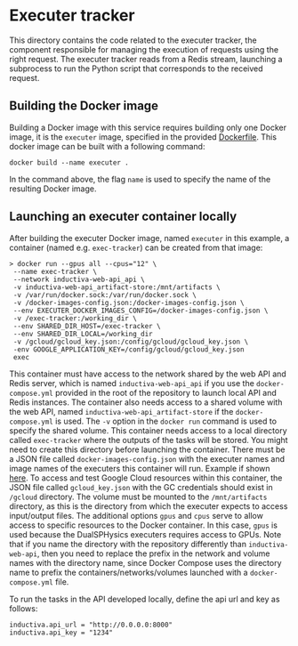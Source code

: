 # Executer tracker

This directory contains the code related to the executer tracker, the
component responsible for managing the execution of requests using the
right request. The executer tracker reads from a Redis stream, launching
a subprocess to run the Python script that corresponds to the received
request.

## Building the Docker image

Building a Docker image with this service requires building only one Docker image, it is 
the `executer` image, specified in the provided [Dockerfile](Dockerfile). This docker
image can be built with a following command:

```shell
docker build --name executer .
```

In the command above, the flag `name` is used to specify the name of the resulting
Docker image.

## Launching an executer container locally

After building the executer Docker image, named `executer` in this example, a container (named e.g. `exec-tracker`) can be created from that image:

```shell
> docker run --gpus all --cpus="12" \
 --name exec-tracker \
 --network inductiva-web-api_api \
 -v inductiva-web-api_artifact-store:/mnt/artifacts \
 -v /var/run/docker.sock:/var/run/docker.sock \
 -v /docker-images-config.json:/docker-images-config.json \ 
 --env EXECUTER_DOCKER_IMAGES_CONFIG=/docker-images-config.json \
 -v /exec-tracker:/working_dir \
 --env SHARED_DIR_HOST=/exec-tracker \
 --env SHARED_DIR_LOCAL=/working_dir 
 -v /gcloud/gcloud_key.json:/config/gcloud/gcloud_key.json \ 
 -env GOOGLE_APPLICATION_KEY=/config/gcloud/gcloud_key.json
 exec
```

This container must have access to the network shared by the web API
and Redis server, which is named `inductiva-web-api_api` if you use the `docker-compose.yml` provided in the root of the repository to launch local API and Redis instances.
The container also needs access to a shared volume with the web API, named `inductiva-web-api_artifact-store` if the `docker-compose.yml` is used. The `-v` option in the `docker run` command is used to specify the shared volume.
This container needs access to a local directory called `exec-tracker` where the outputs of the tasks will be stored. You might need to create this directory before launching the container.
There must be a JSON file called `docker-images-config.json` with the executer names and image names of the executers this container will run. Example if shown [here](https://github.com/inductiva/inductiva-web-api/blob/2711bdc96c701579fa4442016cd637725a7ae55a/executer-tracker/src/utils/config.py#L38).
To access and test Google Cloud resources within this container, the JSON file called `gcloud_key.json` with the GC credentials should exist in `/gcloud` directory.
The volume must be mounted to the `/mnt/artifacts` directory, as this is the directory from which the executer expects to access input/output files.
The additional options `gpus` and `cpus` serve to allow access to specific resources to the Docker container. In this case, `gpus` is used because the DualSPHysics executers requires access to GPUs.
Note that if you name the directory with the repository differently than `inductiva-web-api`, then you need to replace the prefix in the network and volume names with the directory name, since Docker Compose uses the directory name to prefix the containers/networks/volumes launched with a `docker-compose.yml` file.

To run the tasks in the API developed locally, define the api url and key as follows:
```
inductiva.api_url = "http://0.0.0.0:8000"
inductiva.api_key = "1234"
```
